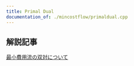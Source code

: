 ```yaml
---
title: Primal Dual
documentation_of: ./mincostflow/primaldual.cpp
---
```


## 解説記事
[最小費用流の双対について](https://beet-aizu.hatenablog.com/entry/2019/10/20/150649)
